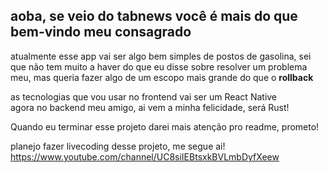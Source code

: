 ## aoba, se veio do tabnews você é mais do que bem-vindo meu consagrado
atualmente esse app vai ser algo bem simples de postos de gasolina, sei que não tem muito a haver do que eu disse sobre resolver um problema meu, mas queria fazer algo de um escopo mais grande do que o **rollback**

as tecnologias que vou usar no frontend vai ser um React Native </br>
agora no backend meu amigo, ai vem a minha felicidade, será Rust!

Quando eu terminar esse projeto darei mais atenção pro readme, prometo!

planejo fazer livecoding desse projeto, me segue ai! </br>
https://www.youtube.com/channel/UC8siIEBtsxkBVLmbDyfXeew
